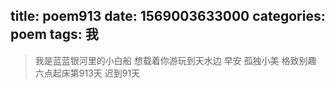 title: poem913
date: 1569003633000
categories: poem
tags: 我
---
> 我是蓝蓝银河里的小白船
想载着你游玩到天水边
早安
孤独小美
格致别趣
六点起床第913天 迟到91天
